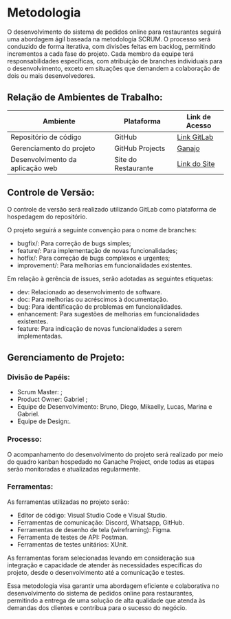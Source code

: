 # Metodologia


O desenvolvimento do sistema de pedidos online para restaurantes seguirá uma abordagem ágil baseada na metodologia SCRUM. O processo será conduzido de forma iterativa, com divisões feitas em backlog, permitindo incrementos a cada fase do projeto. Cada membro da equipe terá responsabilidades específicas, com atribuição de branches individuais para o desenvolvimento, exceto em situações que demandem a colaboração de dois ou mais desenvolvedores.

## Relação de Ambientes de Trabalho:

| Ambiente | Plataforma | Link de Acesso |
|----------|------------|----------------|
| Repositório de código | GitHub | [Link GitLab](#) |
| Gerenciamento do projeto | GitHub Projects | [Ganajo](#) |
| Desenvolvimento da aplicação web | Site do Restaurante | [Link do Site](#) |

## Controle de Versão:

O controle de versão será realizado utilizando GitLab como plataforma de hospedagem do repositório.

O projeto seguirá a seguinte convenção para o nome de branches:
- bugfix/: Para correção de bugs simples;
- feature/: Para implementação de novas funcionalidades;
- hotfix/: Para correção de bugs complexos e urgentes;
- improvement/: Para melhorias em funcionalidades existentes.

Em relação à gerência de issues, serão adotadas as seguintes etiquetas:
- dev: Relacionado ao desenvolvimento de software.
- doc: Para melhorias ou acréscimos à documentação.
- bug: Para identificação de problemas em funcionalidades.
- enhancement: Para sugestões de melhorias em funcionalidades existentes.
- feature: Para indicação de novas funcionalidades a serem implementadas.

## Gerenciamento de Projeto:

### Divisão de Papéis:
- Scrum Master: ;
- Product Owner: Gabriel ;
- Equipe de Desenvolvimento: Bruno, Diego, Mikaelly, Lucas, Marina e Gabriel.
- Equipe de Design:.

### Processo:
O acompanhamento do desenvolvimento do projeto será realizado por meio do quadro kanban hospedado no Ganache Project, onde todas as etapas serão monitoradas e atualizadas regularmente.

### Ferramentas:
As ferramentas utilizadas no projeto serão:
- Editor de código: Visual Studio Code e Visual Studio.
- Ferramentas de comunicação: Discord, Whatsapp, GitHub.
- Ferramentas de desenho de tela (wireframing): Figma.
- Ferramenta de testes de API: Postman.
- Ferramentas de testes unitários:  XUnit.

As ferramentas foram selecionadas levando em consideração sua integração e capacidade de atender às necessidades específicas do projeto, desde o desenvolvimento até a comunicação e testes.

Essa metodologia visa garantir uma abordagem eficiente e colaborativa no desenvolvimento do sistema de pedidos online para restaurantes, permitindo a entrega de uma solução de alta qualidade que atenda às demandas dos clientes e contribua para o sucesso do negócio.

